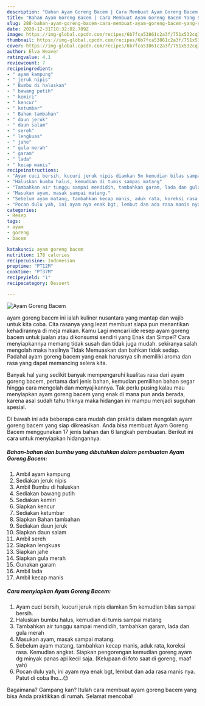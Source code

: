 ```yaml
---
description: "Bahan Ayam Goreng Bacem | Cara Membuat Ayam Goreng Bacem Yang Sempurna"
title: "Bahan Ayam Goreng Bacem | Cara Membuat Ayam Goreng Bacem Yang Sempurna"
slug: 288-bahan-ayam-goreng-bacem-cara-membuat-ayam-goreng-bacem-yang-sempurna
date: 2020-12-31T18:32:02.709Z
image: https://img-global.cpcdn.com/recipes/6b7fca53861c2a3f/751x532cq70/ayam-goreng-bacem-foto-resep-utama.jpg
thumbnail: https://img-global.cpcdn.com/recipes/6b7fca53861c2a3f/751x532cq70/ayam-goreng-bacem-foto-resep-utama.jpg
cover: https://img-global.cpcdn.com/recipes/6b7fca53861c2a3f/751x532cq70/ayam-goreng-bacem-foto-resep-utama.jpg
author: Elva Weaver
ratingvalue: 4.1
reviewcount: 7
recipeingredient:
- " ayam kampung"
- " jeruk nipis"
- " Bumbu di haluskan"
- " bawang putih"
- " kemiri"
- " kencur"
- " ketumbar"
- " Bahan tambahan"
- " daun jeruk"
- " daun salam"
- " sereh"
- " lengkuas"
- " jahe"
- " gula merah"
- " garam"
- " lada"
- " kecap manis"
recipeinstructions:
- "Ayam cuci bersih, kucuri jeruk nipis diamkan 5m kemudian bilas sampai bersih."
- "Haluskan bumbu halus, kemudian di tumis sampai matang"
- "Tambahkan air tunggu sampai mendidih, tambahkan garam, lada dan gula merah"
- "Masukan ayam, masak sampai matang."
- "Sebelum ayam matang, tambahkan kecap manis, aduk rata, koreksi rasa. Kemudian angkat. Siapkan pengorengan kemudian goreng ayam dg minyak panas api kecil saja. (Kelupaan di foto saat di goreng, maaf yah)"
- "Pocan dulu yah, ini ayam nya enak bgt, lembut dan ada rasa manis nya. Patut di coba lho...😊"
categories:
- Resep
tags:
- ayam
- goreng
- bacem

katakunci: ayam goreng bacem 
nutrition: 178 calories
recipecuisine: Indonesian
preptime: "PT12M"
cooktime: "PT37M"
recipeyield: "1"
recipecategory: Dessert

---
```



![Ayam Goreng Bacem](https://img-global.cpcdn.com/recipes/6b7fca53861c2a3f/751x532cq70/ayam-goreng-bacem-foto-resep-utama.jpg)


ayam goreng bacem ini ialah kuliner nusantara yang mantap dan wajib untuk kita coba. Cita rasanya yang lezat membuat siapa pun menantikan kehadirannya di meja makan.
Kamu Lagi mencari ide resep ayam goreng bacem untuk jualan atau dikonsumsi sendiri yang Enak dan Simpel? Cara menyiapkannya memang tidak susah dan tidak juga mudah. sekiranya salah mengolah maka hasilnya Tidak Memuaskan dan bahkan tidak sedap. Padahal ayam goreng bacem yang enak harusnya sih memiliki aroma dan rasa yang dapat memancing selera kita.



Banyak hal yang sedikit banyak mempengaruhi kualitas rasa dari ayam goreng bacem, pertama dari jenis bahan, kemudian pemilihan bahan segar hingga cara mengolah dan menyajikannya. Tak perlu pusing kalau mau menyiapkan ayam goreng bacem yang enak di mana pun anda berada, karena asal sudah tahu triknya maka hidangan ini mampu menjadi suguhan spesial.


Di bawah ini ada beberapa cara mudah dan praktis dalam mengolah ayam goreng bacem yang siap dikreasikan. Anda bisa membuat Ayam Goreng Bacem menggunakan 17 jenis bahan dan 6 langkah pembuatan. Berikut ini cara untuk menyiapkan hidangannya.

<!--inarticleads1-->

##### Bahan-bahan dan bumbu yang dibutuhkan dalam pembuatan Ayam Goreng Bacem:

1. Ambil  ayam kampung
1. Sediakan  jeruk nipis
1. Ambil  Bumbu di haluskan
1. Sediakan  bawang putih
1. Sediakan  kemiri
1. Siapkan  kencur
1. Sediakan  ketumbar
1. Siapkan  Bahan tambahan
1. Sediakan  daun jeruk
1. Siapkan  daun salam
1. Ambil  sereh
1. Siapkan  lengkuas
1. Siapkan  jahe
1. Siapkan  gula merah
1. Gunakan  garam
1. Ambil  lada
1. Ambil  kecap manis




<!--inarticleads2-->

##### Cara menyiapkan Ayam Goreng Bacem:

1. Ayam cuci bersih, kucuri jeruk nipis diamkan 5m kemudian bilas sampai bersih.
1. Haluskan bumbu halus, kemudian di tumis sampai matang
1. Tambahkan air tunggu sampai mendidih, tambahkan garam, lada dan gula merah
1. Masukan ayam, masak sampai matang.
1. Sebelum ayam matang, tambahkan kecap manis, aduk rata, koreksi rasa. Kemudian angkat. Siapkan pengorengan kemudian goreng ayam dg minyak panas api kecil saja. (Kelupaan di foto saat di goreng, maaf yah)
1. Pocan dulu yah, ini ayam nya enak bgt, lembut dan ada rasa manis nya. Patut di coba lho...😊




Bagaimana? Gampang kan? Itulah cara membuat ayam goreng bacem yang bisa Anda praktikkan di rumah. Selamat mencoba!

